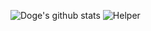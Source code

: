 ![Doge's github stats](https://github-readme-stats.vercel.app/api?username=tbnritzdoge&show_icons=true&title_color=fff&icon_color=79ff97&text_color=9f9f9f&bg_color=151515)
![Helper](http://invidget.switchblade.xyz/S49jQSb)
